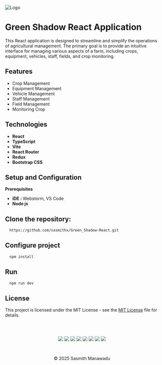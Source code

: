 
![Logo](https://ik.imagekit.io/ably/ghost/prod/2023/11/best-react-component-libraries.png?tr=w-1728,q-50)

# Green Shadow React Application

This React application is designed to streamline and simplify the operations of agricultural management. The primary goal is to provide an intuitive interface for managing various aspects of a farm, including crops, equipment, vehicles, staff, fields, and crop monitoring.

## Features

- Crop Management
- Equipment Management
- Vehicle Management
- Staff Management
- Field Management
- Monitoring Crop

## Technologies

- **React** 
- **TypeScript**
- **Vite** 
- **React Router**
- **Redux**
- **Bootstrap CSS**


## Setup and Configuration

**Prerequisites**

- **IDE :** Webstorm, VS Code
- **Node js**

## Clone the repository:

```bash
  https://github.com/sasmithx/Green_Shadow-React.git
```
## Configure project

```bash
  npm install
```

## Run
```bash
  npm run dev
```

## 


## License

This project is licensed under the MIT License - see the [ MIT License](https://github.com/sasmithx/Green_Shadow-React?tab=MIT-1-ov-file) file for details.

##
<div align="center">

<br>
<div align="center">
<p>
    <img src="https://img.shields.io/badge/Git-black?style=for-the-badge&logo=git&logoColor=F05032" />
    <img src="https://img.shields.io/badge/GitHub-black?style=for-the-badge&logo=github&logoColor=white" />
    <img src="https://img.shields.io/badge/React-20232A?style=for-the-badge&logo=react&logoColor=61DAFB" />
    <img src="https://img.shields.io/badge/typescript-%23007ACC.svg?style=for-the-badge&logo=typescript&logoColor=white" />
    <img src="https://img.shields.io/badge/Vite-000000?style=for-the-badge&logo=vite&logoColor=FFD62E" />
    <img src="https://img.shields.io/badge/Bootstrap-563D7C?style=for-the-badge&logo=bootstrap&logoColor=white" />
    <img src="https://img.shields.io/badge/React_Router-000000?style=for-the-badge&logo=react-router&logoColor=CA4245" />
    <img src="https://img.shields.io/badge/Redux-593D88?style=for-the-badge&logo=redux&logoColor=white" />
   
</p>
</div>

</div> <br>
<p align="center">
  &copy; 2025 Sasmith Manawadu
</p>
